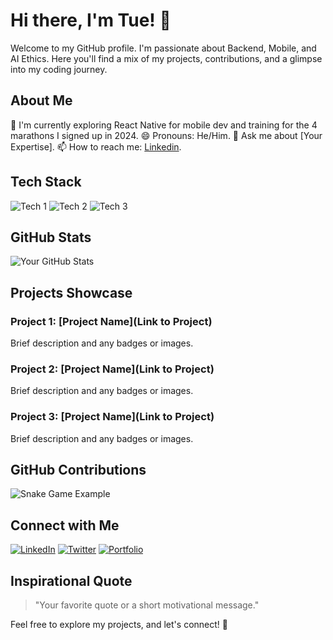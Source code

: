 # Hi there, I'm Tue! 👋

Welcome to my GitHub profile. I'm passionate about Backend, Mobile, and AI Ethics. Here you'll find a mix of my projects, contributions, and a glimpse into my coding journey.

## About Me

🌱 I'm currently exploring React Native for mobile dev and training for the 4 marathons I signed up in 2024.
😄 Pronouns: He/Him.
💬 Ask me about [Your Expertise].
📫 How to reach me: [Linkedin](https://www.linkedin.com/in/tuedolm/).

## Tech Stack

![Tech 1](https://img.shields.io/badge/Tech-YourTech-blue)
![Tech 2](https://img.shields.io/badge/Tech-YourTech-green)
![Tech 3](https://img.shields.io/badge/Tech-YourTech-orange)

## GitHub Stats

![Your GitHub Stats](https://github-readme-stats.vercel.app/api?username=tuedolm&show_icons=true&count_private=true&hide=contribs,issues)

## Projects Showcase

### Project 1: [Project Name](Link to Project)
Brief description and any badges or images.

### Project 2: [Project Name](Link to Project)
Brief description and any badges or images.

### Project 3: [Project Name](Link to Project)
Brief description and any badges or images.

## GitHub Contributions

![Snake Game Example](snake-game.gif)

## Connect with Me

[![LinkedIn](https://img.shields.io/badge/LinkedIn-YourLinkedIn-blue)](YourLinkedInProfileLink)
[![Twitter](https://img.shields.io/badge/Twitter-YourTwitter-blue)](YourTwitterProfileLink)
[![Portfolio](https://img.shields.io/badge/Portfolio-YourPortfolio-green)](YourPortfolioLink)

## Inspirational Quote

> "Your favorite quote or a short motivational message."

Feel free to explore my projects, and let's connect! 🚀
